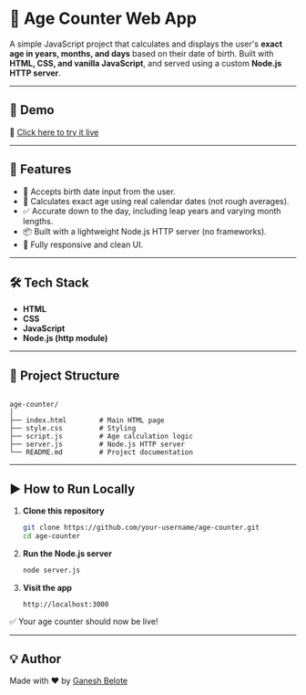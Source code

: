 # 🎂 Age Counter Web App

A simple JavaScript project that calculates and displays the user's **exact age in years, months, and days** based on their date of birth. Built with **HTML, CSS, and vanilla JavaScript**, and served using a custom **Node.js HTTP server**.

---

## 📸 Demo

🔗 [Click here to try it live](https://age-counter-dfgj.onrender.com)

---

## 🚀 Features

- 📅 Accepts birth date input from the user.
- 🧠 Calculates exact age using real calendar dates (not rough averages).
- ✅ Accurate down to the day, including leap years and varying month lengths.
- 📦 Built with a lightweight Node.js HTTP server (no frameworks).
- 📱 Fully responsive and clean UI.

---

## 🛠️ Tech Stack

- **HTML**
- **CSS**
- **JavaScript**
- **Node.js (http module)**

---

## 📁 Project Structure

```

age-counter/
│
├── index.html        # Main HTML page
├── style.css         # Styling
├── script.js         # Age calculation logic
├── server.js         # Node.js HTTP server
└── README.md         # Project documentation

````

---

## ▶️ How to Run Locally

1. **Clone this repository**
   ```bash
   git clone https://github.com/your-username/age-counter.git
   cd age-counter

2. **Run the Node.js server**

   ```bash
   node server.js
   ```

3. **Visit the app**

   ```
   http://localhost:3000

✅ Your age counter should now be live!

---

## 💡 Author

Made with ❤️ by [Ganesh Belote](https://github.com/ganeshbelote)

```
